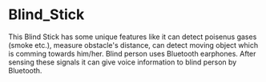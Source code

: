 # Blind_Stick
This Blind Stick has some unique features like it can detect poisenus gases (smoke etc.), measure obstacle's distance, can detect moving object which is comming towards him/her. Blind person uses Bluetooth earphones. After sensing these signals it can give voice information to blind person by Bluetooth.
